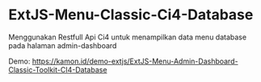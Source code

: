 # ExtJS-Menu-Classic-Ci4-Database
Menggunakan Restfull Api Ci4 untuk menampilkan data menu database pada halaman admin-dashboard

Demo:
https://kamon.id/demo-extjs/ExtJS-Menu-Admin-Dashboard-Classic-Toolkit-CI4-Database
